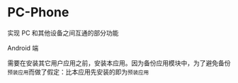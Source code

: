 # PC-Phone

实现 PC 和其他设备之间互通的部分功能

Android 端

需要在安装其它用户应用之前，安装本应用。因为备份应用模块中，为了避免备份`预装应用`而做了假定：比本应用先安装的即为`预装应用`